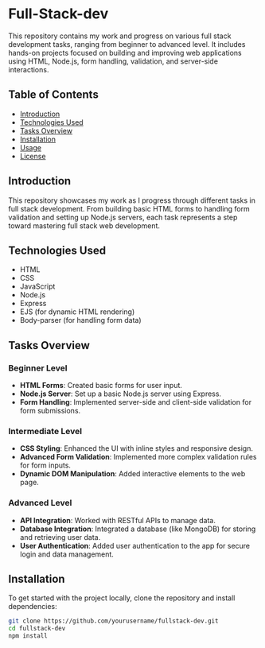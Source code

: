 # Full-Stack-dev

This repository contains my work and progress on various full stack development tasks, ranging from beginner to advanced level. It includes hands-on projects focused on building and improving web applications using HTML, Node.js, form handling, validation, and server-side interactions.

## Table of Contents
- [Introduction](#introduction)
- [Technologies Used](#technologies-used)
- [Tasks Overview](#tasks-overview)
- [Installation](#installation)
- [Usage](#usage)
- [License](#license)

## Introduction
This repository showcases my work as I progress through different tasks in full stack development. From building basic HTML forms to handling form validation and setting up Node.js servers, each task represents a step toward mastering full stack web development.

## Technologies Used
- HTML
- CSS
- JavaScript
- Node.js
- Express
- EJS (for dynamic HTML rendering)
- Body-parser (for handling form data)

## Tasks Overview

### Beginner Level
- **HTML Forms**: Created basic forms for user input.
- **Node.js Server**: Set up a basic Node.js server using Express.
- **Form Handling**: Implemented server-side and client-side validation for form submissions.

### Intermediate Level
- **CSS Styling**: Enhanced the UI with inline styles and responsive design.
- **Advanced Form Validation**: Implemented more complex validation rules for form inputs.
- **Dynamic DOM Manipulation**: Added interactive elements to the web page.

### Advanced Level
- **API Integration**: Worked with RESTful APIs to manage data.
- **Database Integration**: Integrated a database (like MongoDB) for storing and retrieving user data.
- **User Authentication**: Added user authentication to the app for secure login and data management.

## Installation
To get started with the project locally, clone the repository and install dependencies:

```bash
git clone https://github.com/yourusername/fullstack-dev.git
cd fullstack-dev
npm install
